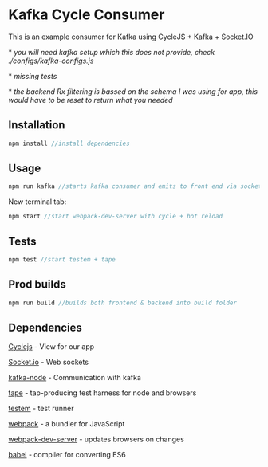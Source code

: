# Kafka Cycle Consumer

This is an example consumer for Kafka using CycleJS + Kafka + Socket.IO

\* *you will need kafka setup which this does not provide, check ./configs/kafka-configs.js*

\* *missing tests*

\* *the backend Rx filtering is bassed on the schema I was using for app, this would have to be reset to return what you needed*

## Installation

```javascript
npm install //install dependencies
```


## Usage

```javascript
npm run kafka //starts kafka consumer and emits to front end via socket.io you should see an output
```

New terminal tab:

```javascript
npm start //start webpack-dev-server with cycle + hot reload
```


## Tests

```javascript 
npm test //start testem + tape
```


## Prod builds

```javascript 
npm run build //builds both frontend & backend into build folder
```

## Dependencies

[Cyclejs](http://cycle.js.org/) - View for our app

[Socket.io](http://socket.io/) - Web sockets

[kafka-node](https://www.npmjs.com/package/kafka-node) - Communication with kafka

[tape](https://github.com/substack/tape) - tap-producing test harness for node and browsers

[testem](https://github.com/airportyh/testem) - test runner

[webpack](https://github.com/airportyh/testem) - a bundler for JavaScript

[webpack-dev-server](https://github.com/webpack/webpack-dev-server) - updates browsers on changes

[babel](https://github.com/babel/babel) - compiler for converting ES6
